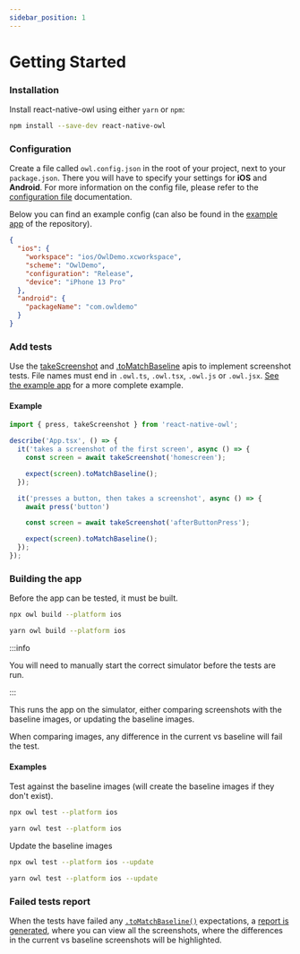 ```yaml
---
sidebar_position: 1
---
```


# Getting Started

### Installation

Install react-native-owl using either `yarn` or `npm`:

```bash npm2yarn
npm install --save-dev react-native-owl
```

### Configuration

Create a file called `owl.config.json` in the root of your project, next to your `package.json`. There you will have to specify your settings for **iOS** and **Android**. For more information on the config file, please refer to the [configuration file](/docs/introduction/config-file) documentation.

Below you can find an example config (can also be found in the [example app](https://github.com/FormidableLabs/react-native-owl/tree/main/example) of the repository).

```json title="owl.config.json"
{
  "ios": {
    "workspace": "ios/OwlDemo.xcworkspace",
    "scheme": "OwlDemo",
    "configuration": "Release",
    "device": "iPhone 13 Pro"
  },
  "android": {
    "packageName": "com.owldemo"
  }
}
```

### Add tests

Use the [takeScreenshot](/docs/api/methods#takescreenshotname-string) and [.toMatchBaseline](/docs/api/matchers#tomatchbaselinename-string) apis to implement screenshot tests. File names must end in `.owl.ts`, `.owl.tsx`, `.owl.js` or `.owl.jsx`. [See the example app](https://github.com/FormidableLabs/react-native-owl/tree/main/example) for a more complete example.

#### Example

```js title="app.owl.tsx"
import { press, takeScreenshot } from 'react-native-owl';

describe('App.tsx', () => {
  it('takes a screenshot of the first screen', async () => {
    const screen = await takeScreenshot('homescreen');

    expect(screen).toMatchBaseline();
  });

  it('presses a button, then takes a screenshot', async () => {
    await press('button')

    const screen = await takeScreenshot('afterButtonPress');

    expect(screen).toMatchBaseline();
  });
});
```

### Building the app

Before the app can be tested, it must be built.

<Tabs groupId="npm2yarn">
  <TabItem value="npm" label="npm">

```bash
npx owl build --platform ios
```

  </TabItem>
  <TabItem value="yarn" label="Yarn">

```bash
yarn owl build --platform ios
```

  </TabItem>
</Tabs>

:::info

You will need to manually start the correct simulator before the tests are run.

:::


This runs the app on the simulator, either comparing screenshots with the baseline images, or updating the baseline images.

When comparing images, any difference in the current vs baseline will fail the test.

#### Examples

Test against the baseline images (will create the baseline images if they don't exist).

<Tabs  groupId="npm2yarn">
  <TabItem value="npm" label="npm">

```bash
npx owl test --platform ios
```

  </TabItem>
  <TabItem value="yarn" label="Yarn">

```bash
yarn owl test --platform ios
```

  </TabItem>
</Tabs>

Update the baseline images

<Tabs  groupId="npm2yarn">
  <TabItem value="npm" label="npm">

```bash
npx owl test --platform ios --update
```

  </TabItem>
  <TabItem value="yarn" label="Yarn">

```bash
yarn owl test --platform ios --update
```

  </TabItem>
</Tabs>

### Failed tests report

When the tests have failed any [`.toMatchBaseline()`](/docs/api/matchers) expectations, a [report is generated](/docs/cli/testing-the-app#viewing-the-report), where you can view all the screenshots, where the differences in the current vs baseline screenshots will be highlighted.
